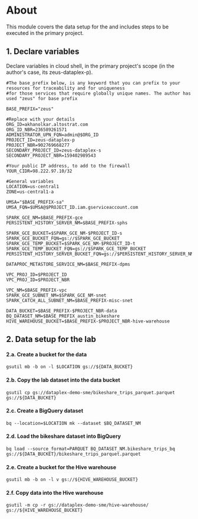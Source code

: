 
# About
This module covers the data setup for the and includes steps to be executed in the primary project.


## 1. Declare variables 

Declare variables in cloud shell, in the primary project's scope (in the author's case, its zeus-dataplex-p).

```
#The base_prefix below, is any keyword that you can prefix to your resources for traceability and for uniqueness
#for those services that require globally unique names. The author has used "zeus" for base prefix

BASE_PREFIX="zeus"  

#Replace with your details
ORG_ID=akhanolkar.altostrat.com                              
ORG_ID_NBR=236589261571
ADMINISTRATOR_UPN_FQN=admin@$ORG_ID 
PROJECT_ID=zeus-dataplex-p
PROJECT_NBR=902769668277
SECONDARY_PROJECT_ID=zeus-dataplex-s
SECONDARY_PROJECT_NBR=159402989543

#Your public IP address, to add to the firewall
YOUR_CIDR=98.222.97.10/32

#General variables
LOCATION=us-central1
ZONE=us-central1-a

UMSA="$BASE_PREFIX-sa"
UMSA_FQN=$UMSA@$PROJECT_ID.iam.gserviceaccount.com

SPARK_GCE_NM=$BASE_PREFIX-gce
PERSISTENT_HISTORY_SERVER_NM=$BASE_PREFIX-sphs

SPARK_GCE_BUCKET=$SPARK_GCE_NM-$PROJECT_ID-s
SPARK_GCE_BUCKET_FQN=gs://$SPARK_GCE_BUCKET
SPARK_GCE_TEMP_BUCKET=$SPARK_GCE_NM-$PROJECT_ID-t
SPARK_GCE_TEMP_BUCKET_FQN=gs://$SPARK_GCE_TEMP_BUCKET
PERSISTENT_HISTORY_SERVER_BUCKET_FQN=gs://$PERSISTENT_HISTORY_SERVER_NM-$PROJECT_NBR

DATAPROC_METASTORE_SERVICE_NM=$BASE_PREFIX-dpms

VPC_PROJ_ID=$PROJECT_ID        
VPC_PROJ_ID=$PROJECT_NBR  

VPC_NM=$BASE_PREFIX-vpc
SPARK_GCE_SUBNET_NM=$SPARK_GCE_NM-snet
SPARK_CATCH_ALL_SUBNET_NM=$BASE_PREFIX-misc-snet

DATA_BUCKET=$BASE_PREFIX-$PROJECT_NBR-data
BQ_DATASET_NM=$BASE_PREFIX_austin_bikeshare
HIVE_WAREHOUSE_BUCKET=$BASE_PREFIX-$PROJECT_NBR-hive-warehouse
```

## 2. Data setup for the lab

#### 2.a. Create a bucket for the data

```
gsutil mb -b on -l $LOCATION gs://${DATA_BUCKET}
```

#### 2.b. Copy the lab dataset into the data bucket

```
gsutil cp gs://dataplex-demo-sme/bikeshare_trips_parquet.parquet gs://${DATA_BUCKET}
```

#### 2.c. Create a BigQuery dataset 

```
bq --location=$LOCATION mk --dataset $BQ_DATASET_NM
```

#### 2.d. Load the bikeshare dataset into BigQuery

```
bq load --source_format=PARQUET BQ_DATASET_NM.bikeshare_trips_bq gs://${DATA_BUCKET}/bikeshare_trips_parquet.parquet
```

#### 2.e. Create a bucket for the Hive warehouse

```
gsutil mb -b on -l v gs://${HIVE_WAREHOUSE_BUCKET}
```

#### 2.f. Copy data into the Hive warehouse

```
gsutil -m cp -r gs://dataplex-demo-sme/hive-warehouse/ gs://${HIVE_WAREHOUSE_BUCKET}
```
